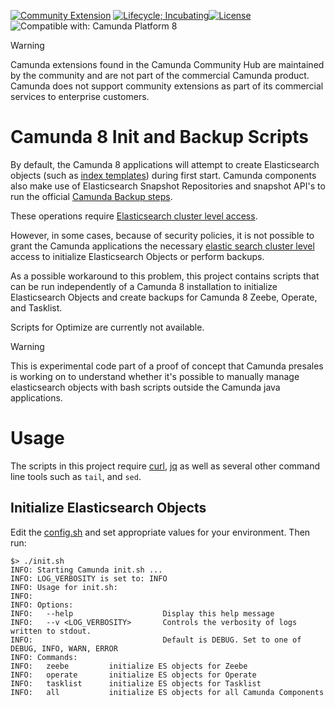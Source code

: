 [![Community Extension](https://img.shields.io/badge/Community%20Extension-An%20open%20source%20community%20maintained%20project-FF4700)](https://github.com/camunda-community-hub/community)
[![Lifecycle; Incubating](https://img.shields.io/badge/Lifecycle-Proof%20of%20Concept-blueviolet)](https://github.com/Camunda-Community-Hub/community/blob/main/extension-lifecycle.md#proof-of-concept-)[![License](https://img.shields.io/badge/License-Apache%202.0-blue.svg)](https://opensource.org/licenses/Apache-2.0)
![Compatible with: Camunda Platform 8](https://img.shields.io/badge/Compatible%20with-Camunda%20Platform%208-0072Ce)

> [!WARNING]  
> Camunda extensions found in the Camunda Community Hub are maintained by the community and are not part of the commercial Camunda product. Camunda does not support community extensions as part of its commercial services to enterprise customers.

# Camunda 8 Init and Backup Scripts

By default, the Camunda 8 applications will attempt to create Elasticsearch objects (such as [index templates](https://www.elastic.co/guide/en/elasticsearch/reference/current/index-templates.html)) during first start. Camunda components also make use of Elasticsearch Snapshot Repositories and snapshot API's to run the official [Camunda Backup steps](https://docs.camunda.io/docs/self-managed/operational-guides/backup-restore/backup-and-restore/).

These operations require [Elasticsearch cluster level access](https://docs.camunda.io/docs/self-managed/concepts/elasticsearch-privileges/).

However, in some cases, because of security policies, it is not possible to grant the Camunda applications the necessary [elastic search cluster level](https://docs.camunda.io/docs/self-managed/concepts/elasticsearch-privileges/) access to initialize Elasticsearch Objects or perform backups.

As a possible workaround to this problem, this project contains scripts that can be run independently of a Camunda 8 installation to initialize Elasticsearch Objects and create backups for Camunda 8 Zeebe, Operate, and Tasklist.

Scripts for Optimize are currently not available.

> [!WARNING]  
> This is experimental code part of a proof of concept that Camunda presales is working on to understand whether it's possible to manually manage elasticsearch objects with bash scripts outside the Camunda java applications.

# Usage

The scripts in this project require [curl](https://curl.se/), [jq](https://jqlang.github.io/jq/) as well as several other command line tools such as `tail`, and `sed`. 

## Initialize Elasticsearch Objects

Edit the [config.sh](init/config.sh) and set appropriate values for your environment. Then run: 

```shell
$> ./init.sh
INFO: Starting Camunda init.sh ...
INFO: LOG_VERBOSITY is set to: INFO
INFO: Usage for init.sh:
INFO:
INFO: Options:
INFO:   --help                    Display this help message
INFO:   --v <LOG_VERBOSITY>       Controls the verbosity of logs written to stdout.
INFO:                             Default is DEBUG. Set to one of DEBUG, INFO, WARN, ERROR
INFO: Commands:
INFO:   zeebe         initialize ES objects for Zeebe
INFO:   operate       initialize ES objects for Operate
INFO:   tasklist      initialize ES objects for Tasklist
INFO:   all           initialize ES objects for all Camunda Components
```

